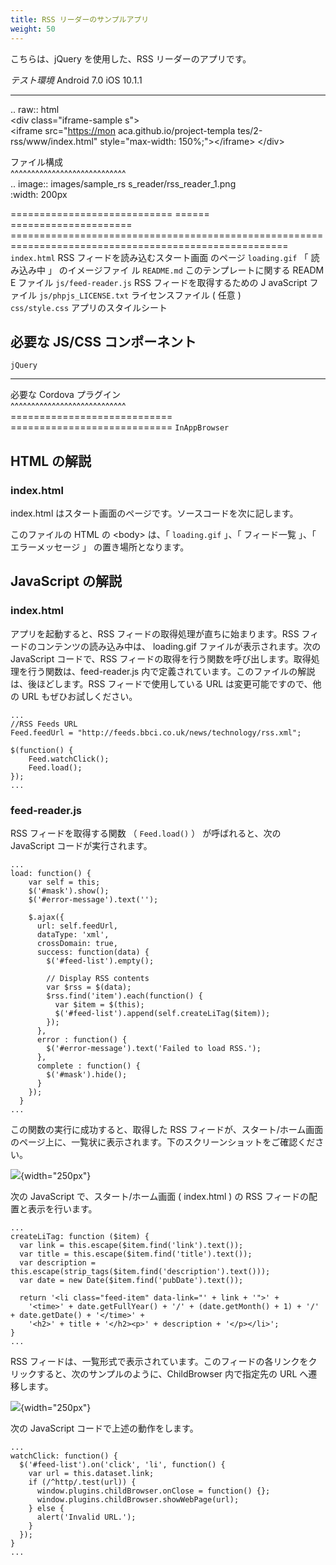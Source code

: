 ```yaml
---
title: RSS リーダーのサンプルアプリ
weight: 50
---
```


こちらは、jQuery を使用した、RSS リーダーのアプリです。

  *テスト環境* Android 7.0                                   iOS 10.1.1                           
  ---------------------------------------------------------- ------------------------------------ --------------------------------------------------------------------------------------------------------
                                                                                                  
  .. raw:: html                                                                                   
  &lt;div class="iframe-sample                               s"&gt;                               
  &lt;iframe src="<https://mon>                              aca.github.io/project-templa         tes/2-rss/www/index.html" style="max-width: 150%;"&gt;&lt;/iframe&gt;
  &lt;/div&gt;                                                                                    
                                                                                                  
  ファイル構成                                                                                    
  \^\^\^\^\^\^\^\^\^\^\^\^\^\^\^\^\^\^\^\^\^\^\^\^\^\^\^\^                                        
  .. image:: images/sample\_rs                               s\_reader/rss\_reader\_1.png         
  :width: 200px                                                                                   
                                                                                                  
  ============================                               ====== =====================         ======================================================================================================
  `index.html`                                               RSS フィードを読み込むスタート画面   のページ
  `loading.gif`                                              「 読み込み中 」 のイメージファイ    ル
  `README.md`                                                このテンプレートに関する READM       E ファイル
  `js/feed-reader.js`                                        RSS フィードを取得するための J       avaScript ファイル
  `js/phpjs_LICENSE.txt`                                     ライセンスファイル ( 任意 )          
  `css/style.css`                                            アプリのスタイルシート               

必要な JS/CSS コンポーネント
----------------------------

  `jQuery`                                                   
  ---------------------------------------------------------- ------------------------------
  必要な Cordova プラグイン                                  
  \^\^\^\^\^\^\^\^\^\^\^\^\^\^\^\^\^\^\^\^\^\^\^\^\^\^\^\^   
  ============================                               ============================
  `InAppBrowser`                                             

HTML の解説
-----------

### index.html

index.html はスタート画面のページです。ソースコードを次に記します。

このファイルの HTML の &lt;body&gt; は、「 `loading.gif` 」、「
フィード一覧 」、「 エラーメッセージ 」 の置き場所となります。

JavaScript の解説
-----------------

### index.html

アプリを起動すると、RSS フィードの取得処理が直ちに始まります。RSS
フィードのコンテンツの読み込み中は、 loading.gif
ファイルが表示されます。次の JavaScript コードで、RSS
フィードの取得を行う関数を呼び出します。取得処理を行う関数は、feed-reader.js
内で定義されています。このファイルの解説は、後ほどします。RSS
フィードで使用している URL は変更可能ですので、他の URL
もぜひお試しください。

``` {.sourceCode .javascript}
...
//RSS Feeds URL
Feed.feedUrl = "http://feeds.bbci.co.uk/news/technology/rss.xml";

$(function() {
    Feed.watchClick();
    Feed.load();
});
...
```

### feed-reader.js

RSS フィードを取得する関数 （ `Feed.load()` ） が呼ばれると、次の
JavaScript コードが実行されます。

``` {.sourceCode .javascript}
...
load: function() {
    var self = this;
    $('#mask').show();
    $('#error-message').text('');

    $.ajax({
      url: self.feedUrl,
      dataType: 'xml',
      crossDomain: true,
      success: function(data) {
        $('#feed-list').empty();

        // Display RSS contents
        var $rss = $(data);
        $rss.find('item').each(function() {
          var $item = $(this);
          $('#feed-list').append(self.createLiTag($item));
        });
      },
      error : function() {
        $('#error-message').text('Failed to load RSS.');
      },
      complete : function() {
        $('#mask').hide();
      }
    });
  }
...
```

この関数の実行に成功すると、取得した RSS
フィードが、スタート/ホーム画面のページ上に、一覧状に表示されます。下のスクリーンショットをご確認ください。

![](images/sample_rss_reader/rss_reader_2.png){width="250px"}

次の JavaScript で、スタート/ホーム画面 ( index.html ) の RSS
フィードの配置と表示を行います。

``` {.sourceCode .javascript}
...
createLiTag: function ($item) {
  var link = this.escape($item.find('link').text());
  var title = this.escape($item.find('title').text());
  var description = this.escape(strip_tags($item.find('description').text()));
  var date = new Date($item.find('pubDate').text());

  return '<li class="feed-item" data-link="' + link + '">' +
    '<time>' + date.getFullYear() + '/' + (date.getMonth() + 1) + '/' + date.getDate() + '</time>' +
    '<h2>' + title + '</h2><p>' + description + '</p></li>';
}
...
```

RSS
フィードは、一覧形式で表示されています。このフィードの各リンクをクリックすると、次のサンプルのように、ChildBrowser
内で指定先の URL へ遷移します。

![](images/sample_rss_reader/rss_reader_3.png){width="250px"}

次の JavaScript コードで上述の動作をします。

``` {.sourceCode .javascript}
...
watchClick: function() {
  $('#feed-list').on('click', 'li', function() {
    var url = this.dataset.link;
    if (/^http/.test(url)) {
      window.plugins.childBrowser.onClose = function() {};
      window.plugins.childBrowser.showWebPage(url);
    } else {
      alert('Invalid URL.');
    }
  });
}
...
```
